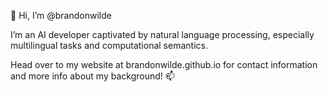 👋 Hi, I’m @brandonwilde

I’m an AI developer captivated by natural language processing, especially multilingual tasks and computational semantics.

Head over to my website at brandonwilde.github.io for contact information and more info about my background! 📫

<!---
brandonwilde/brandonwilde is a ✨ special ✨ repository because its `README.md` (this file) appears on your GitHub profile.
You can click the Preview link to take a look at your changes.
--->
